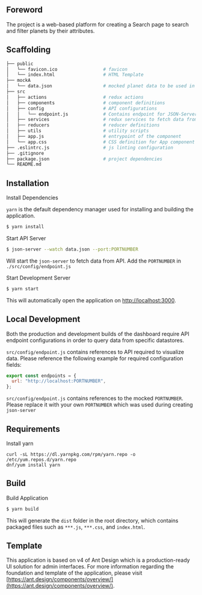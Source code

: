 ## Foreword

The project is a web-based platform for creating a Search page to search and filter planets by their attributes.

## Scaffolding

```bash
├── public
│   └── favicon.ico                 # favicon
│   └── index.html                  # HTML Template
├── mockA
│   └── data.json                   # mocked planet data to be used in JSON-Server
├── src
│   ├── actions                     # redux actions
│   ├── components                  # component definitions
│   ├── config                      # API configurations
│   │   └── endpoint.js             # Contains endpoint for JSON-Server API
│   ├── services                    # redux services to fetch data from API
│   ├── reducers                    # reducer definitions
│   ├── utils                       # utility scripts
│   ├── app.js                      # entrypoint of the component
│   └── app.css                     # CSS definition for App component
├── .eslintrc.js                    # js linting configuration
├── .gitignore
├── package.json                    # project dependencies
└── README.md

```

## Installation

Install Dependencies

`yarn` is the default dependency manager used for installing and building the application.

```bash
$ yarn install
```

Start API Server

```bash
$ json-server --watch data.json --port:PORTNUMBER
```

Will start the `json-server` to fetch data from API.
Add the `PORTNUMBER` in `./src/config/endpoint.js`

Start Development Server

```bash
$ yarn start
```

This will automatically open the application on [http://localhost:3000](http://localhost:8000).

## Local Development

Both the production and development builds of the dashboard require API endpoint configurations in order to query data from specific datastores.

`src/config/endpoint.js` contains references to API required to visualize data. Please reference the following example for required configuration fields:

```JavaScript
export const endpoints = {
  url: "http://localhost:PORTNUMBER",
};
```

`src/config/endpoint.js` contains references to the mocked `PORTNUMBER`. Please replace it with your own `PORTNUMBER` which was used during creating `json-server`

## Requirements

Install yarn

```
curl -sL https://dl.yarnpkg.com/rpm/yarn.repo -o /etc/yum.repos.d/yarn.repo
dnf/yum install yarn
```

## Build

Build Application

```bash
$ yarn build
```

This will generate the `dist` folder in the root directory, which contains packaged files such as `***.js`, `***.css`, and `index.html`.

## Template

This application is based on v4 of Ant Design which is a production-ready UI solution for admin interfaces. For more information regarding the foundation and template of the application, please visit [https://ant.design/components/overview/](https://ant.design/components/overview/).
